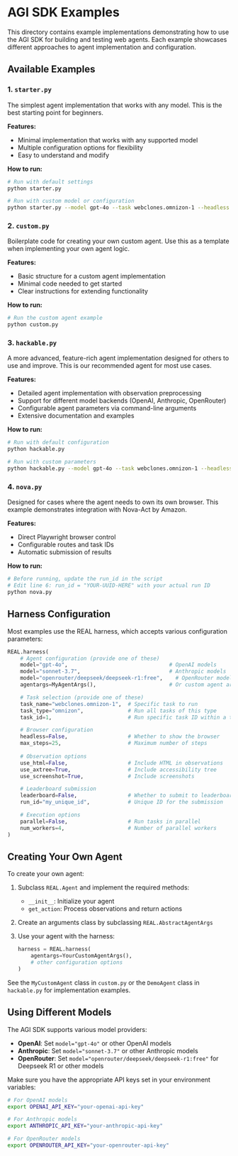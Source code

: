 # AGI SDK Examples

This directory contains example implementations demonstrating how to use the AGI SDK for building and testing web agents. Each example showcases different approaches to agent implementation and configuration.

## Available Examples

### 1. `starter.py`

The simplest agent implementation that works with any model. This is the best starting point for beginners.

**Features:**
- Minimal implementation that works with any supported model
- Multiple configuration options for flexibility
- Easy to understand and modify

**How to run:**
```bash
# Run with default settings
python starter.py

# Run with custom model or configuration
python starter.py --model gpt-4o --task webclones.omnizon-1 --headless False
```

### 2. `custom.py`

Boilerplate code for creating your own custom agent. Use this as a template when implementing your own agent logic.

**Features:**
- Basic structure for a custom agent implementation
- Minimal code needed to get started
- Clear instructions for extending functionality

**How to run:**
```bash
# Run the custom agent example
python custom.py
```

### 3. `hackable.py`

A more advanced, feature-rich agent implementation designed for others to use and improve. This is our recommended agent for most use cases.

**Features:**
- Detailed agent implementation with observation preprocessing
- Support for different model backends (OpenAI, Anthropic, OpenRouter)
- Configurable agent parameters via command-line arguments
- Extensive documentation and examples

**How to run:**
```bash
# Run with default configuration
python hackable.py

# Run with custom parameters
python hackable.py --model gpt-4o --task webclones.omnizon-1 --headless False --leaderboard True --run_id your-run-id
```

### 4. `nova.py`

Designed for cases where the agent needs to own its own browser. This example demonstrates integration with Nova-Act by Amazon.

**Features:**
- Direct Playwright browser control
- Configurable routes and task IDs
- Automatic submission of results

**How to run:**
```bash
# Before running, update the run_id in the script
# Edit line 6: run_id = "YOUR-UUID-HERE" with your actual run ID
python nova.py
```

## Harness Configuration

Most examples use the REAL harness, which accepts various configuration parameters:

```python
REAL.harness(
    # Agent configuration (provide one of these)
    model="gpt-4o",                                # OpenAI models
    model="sonnet-3.7",                            # Anthropic models
    model="openrouter/deepseek/deepseek-r1:free",    # OpenRouter models (Deepseek R1)
    agentargs=MyAgentArgs(),                       # Or custom agent arguments

    # Task selection (provide one of these)
    task_name="webclones.omnizon-1",  # Specific task to run
    task_type="omnizon",              # Run all tasks of this type
    task_id=1,                        # Run specific task ID within a type

    # Browser configuration
    headless=False,                   # Whether to show the browser
    max_steps=25,                     # Maximum number of steps
    
    # Observation options
    use_html=False,                   # Include HTML in observations
    use_axtree=True,                  # Include accessibility tree
    use_screenshot=True,              # Include screenshots

    # Leaderboard submission
    leaderboard=False,                # Whether to submit to leaderboard
    run_id="my_unique_id",            # Unique ID for the submission

    # Execution options
    parallel=False,                   # Run tasks in parallel
    num_workers=4,                    # Number of parallel workers
)
```

## Creating Your Own Agent

To create your own agent:

1. Subclass `REAL.Agent` and implement the required methods:
   - `__init__`: Initialize your agent
   - `get_action`: Process observations and return actions

2. Create an arguments class by subclassing `REAL.AbstractAgentArgs`

3. Use your agent with the harness:
   ```python
   harness = REAL.harness(
       agentargs=YourCustomAgentArgs(),
       # other configuration options
   )
   ```

See the `MyCustomAgent` class in `custom.py` or the `DemoAgent` class in `hackable.py` for implementation examples.

## Using Different Models

The AGI SDK supports various model providers:

- **OpenAI**: Set `model="gpt-4o"` or other OpenAI models
- **Anthropic**: Set `model="sonnet-3.7"` or other Anthropic models
- **OpenRouter**: Set `model="openrouter/deepseek/deepseek-r1:free"` for Deepseek R1 or other models

Make sure you have the appropriate API keys set in your environment variables:

```bash
# For OpenAI models
export OPENAI_API_KEY="your-openai-api-key"

# For Anthropic models
export ANTHROPIC_API_KEY="your-anthropic-api-key"

# For OpenRouter models
export OPENROUTER_API_KEY="your-openrouter-api-key"
```
